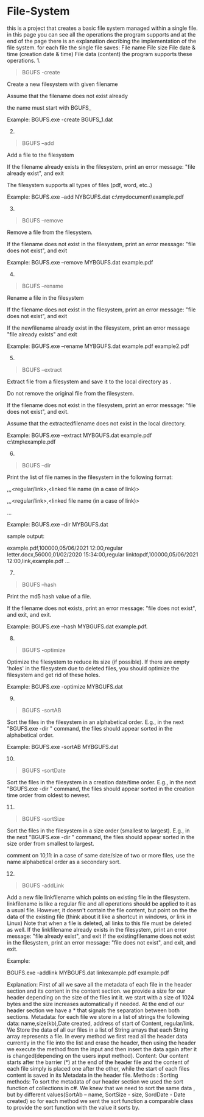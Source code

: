 # File-System
this is a project that creates a  basic file system managed within a single file.
in this page you can see all the operations the program supports and at the end of the page there is an explanation decribing the implementation of the file system.
for each file the single file saves:
File name
File size
File date & time (creation date & time)
File data (content)
the program supports these operations.
1. 

> BGUFS -create <filesystem>

 Create a new filesystem with given filename

Assume that the filename does not exist already
 
 the name must start with BGUFS_

Example: BGUFS.exe -create BGUFS_1.dat

 

2. 

> BGUFS –add <filesystem> <filename>

Add a file <filename> to the filesystem

If the filename already exists in the filesystem, print an error message: "file already exist", and exit

The filesystem supports all types of files (pdf, word, etc..)

Example: BGUFS.exe –add NYBGUFS.dat c:\mydocument\example.pdf

 

3. 

> BGUFS –remove <filesystem> <filename>

Remove a file <filename> from the filesystem.

If the filename does not exist in the filesystem, print an error message: "file does not exist", and exit

Example: BGUFS.exe –remove MYBGUFS.dat example.pdf

 

4. 

> BGUFS –rename <filesystem> <filename> <newfilename>

Rename a file <filename> in the filesystem

If the filename does not exist in the filesystem, print an error message: "file does not exist", and exit

If the newfilename already exist in the filesystem, print an error message "file <newfilename> already exists" and exit

Example: BGUFS.exe –rename MYBGUFS.dat example.pdf example2.pdf



5. 

> BGUFS –extract <filesystem> <filename> <extractedfilename>

Extract file <filename> from a filesystem and save it to the local directory as <extractedfilename>.

Do not remove the original file from the filesystem.

If the filename does not exist in the filesystem, print an error message: "file does not exist", and exit.

Assume that the extractedfilename does not exist in the local directory.

Example: BGUFS.exe –extract MYBGUFS.dat example.pdf c:\tmp\example.pdf

 

6. 

> BGUFS –dir <filesystem>

Print the list of file names in the filesystem in the following format:

<filename1>,<size>,<date>,<regular/link>,<linked file name (in a case of link)>

<filename2>,<size>,<date>,<regular/link>,<linked file name (in a case of link)>

...

Example: BGUFS.exe –dir MYBGUFS.dat

sample output:

example.pdf,100000,05/06/2021 12:00,regular
letter.docx,56000,01/02/2020 15:34:00,regular
linktopdf,100000,05/06/2021 12:00,link,example.pdf
... 

7.

> BGUFS –hash <filesystem> <filename>

Print the md5 hash value of a file.

If the filename does not exists, print an error message: "file does not exist", and exit, and exit.

Example: BGUFS.exe –hash MYBGUFS.dat example.pdf.



8. 

> BGUFS -optimize <filesystem>

Optimize the filesystem to reduce its size (if possible). If there are empty 'holes' in the filesystem due to deleted files, you should optimize the filesystem and get rid of these holes.

Example: BGUFS.exe -optimize MYBGUFS.dat 



9.

> BGUFS -sortAB <filesystem>

Sort the files in the filesystem in an alphabetical order. E.g., in the next "BGUFS.exe -dir <filesystem>" command, the files should appear sorted in the alphabetical order.

Example: BGUFS.exe -sortAB MYBGUFS.dat 



10.

> BGUFS -sortDate <filesystem>

Sort the files in the filesystem in a creation date/time order. E.g., in the next "BGUFS.exe -dir <filesystem>" command, the files should appear sorted in the creation time order from oldest to newest.



11.

> BGUFS -sortSize<filesystem>

Sort the files in the filesystem in a size order (smallest to largest). E.g., in the next "BGUFS.exe -dir <filesystem>" command, the files should appear sorted in the size order from smallest to largest.

comment on 10,11: in a case of same date/size of two or more files, use the name alphabetical order as a secondary sort.



12.

> BGUFS -addLink <filesystem> <linkfilename> <existingfilename>
 

Add a new file linkfilename which points on existing file in the filesystem.
linkfilename is like a regular file and all operations should be applied to it as a usual file.
However, it doesn't contain the file content, but point on the the data of the existing file (think about it like a shortcut in windows, or link in Linux)
Note that when a file is deleted, all links to this file must be deleted as well.
If the linkfilename already exists in the filesystem, print an error message: "file already exist", and exit
If the existingfilename does not exist in the filesystem, print an error message: "file does not exist", and exit, and exit.

Example: 

BGUFS.exe -addlink MYBGUFS.dat linkexample.pdf example.pdf
  
  
  
  
  
  
  
Explanation:
First of all we save all the metadata of each file in the header section and its content in the content section. we provide a size for our header depending on the size of the files int it.  we start with a size of 1024 bytes and the size increases automatically if needed. At the end of our header section we have a * that signals the separation between both sections.
Metadata: 
for each file we store in a list of strings the following data:
name,size(kb),Date created, address of start of Content, regular/link.
We Store the data of all our files in a list of String arrays that each String array represents a file. In every method we first read all the header data currently in the file into the list and erase the header, then using the header we execute the method from the input and then insert the data again after it is changed(depending on the users input method).
Content:
Our content starts after the barrier (*) at the end of the header file and the content of each file simply is placed one after the other, while the start of each files content is saved in its Metadata in the header file.
Methods :
Sorting methods:
To sort the metadata of our header section we used the sort function of collections in c#.
We knew that we need to sort the same data , but by different values(SortAb – name, SortSize - size, SordDate - Date created) so for each method we sent the sort function a comparable class to provide the sort function with the value it sorts by.

